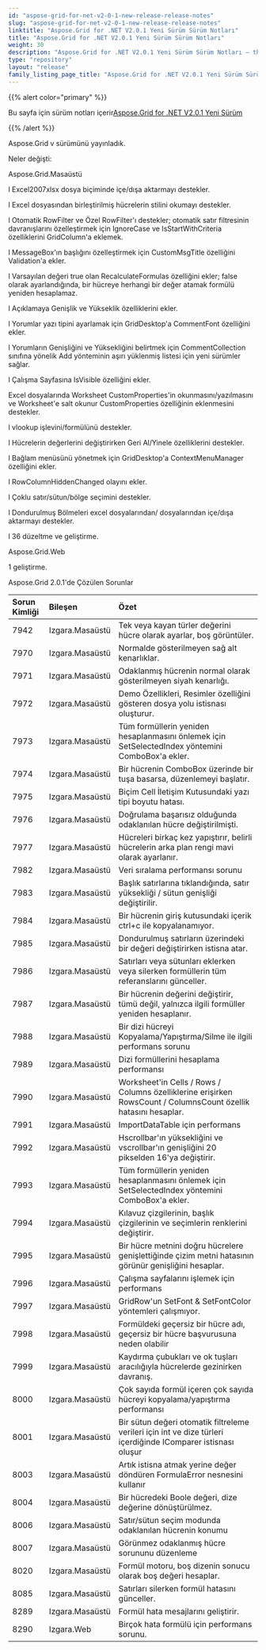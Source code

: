 ```yaml
---
id: "aspose-grid-for-net-v2-0-1-new-release-release-notes"
slug: "aspose-grid-for-net-v2-0-1-new-release-release-notes"
linktitle: "Aspose.Grid for .NET V2.0.1 Yeni Sürüm Sürüm Notları"
title: "Aspose.Grid for .NET V2.0.1 Yeni Sürüm Sürüm Notları"
weight: 30
description: "Aspose.Grid for .NET V2.0.1 Yeni Sürüm Sürüm Notları – the latest updates and fixes."
type: "repository"
layout: "release"
family_listing_page_title: "Aspose.Grid for .NET V2.0.1 Yeni Sürüm Sürüm Notları"
---
```

{{% alert color="primary" %}} 

 Bu sayfa için sürüm notları içerir[Aspose.Grid for .NET V2.0.1 Yeni Sürüm](https://releases.aspose.com/cells/net/new-releases/aspose.grid-for-.net-v2.0.1-new-release/)

{{% /alert %}} 

 Aspose.Grid v sürümünü yayınladık.

 Neler değişti:

 Aspose.Grid.Masaüstü



 l Excel2007xlsx dosya biçiminde içe/dışa aktarmayı destekler.

 l Excel dosyasından birleştirilmiş hücrelerin stilini okumayı destekler.

 l Otomatik RowFilter ve Özel RowFilter'ı destekler; otomatik satır filtresinin davranışlarını özelleştirmek için IgnoreCase ve IsStartWithCriteria özelliklerini GridColumn'a eklemek.

 l MessageBox'ın başlığını özelleştirmek için CustomMsgTitle özelliğini Validation'a ekler.

 l Varsayılan değeri true olan RecalculateFormulas özelliğini ekler; false olarak ayarlandığında, bir hücreye herhangi bir değer atamak formülü yeniden hesaplamaz.

 l Açıklamaya Genişlik ve Yükseklik özelliklerini ekler.

 l Yorumlar yazı tipini ayarlamak için GridDesktop'a CommentFont özelliğini ekler.

 l Yorumların Genişliğini ve Yüksekliğini belirtmek için CommentCollection sınıfına yönelik Add yönteminin aşırı yüklenmiş listesi için yeni sürümler sağlar.

 l Çalışma Sayfasına IsVisible özelliğini ekler.

 Excel dosyalarında Worksheet CustomProperties'in okunmasını/yazılmasını ve Worksheet'e salt okunur CustomProperties özelliğinin eklenmesini destekler.

 l vlookup işlevini/formülünü destekler.

 l Hücrelerin değerlerini değiştirirken Geri Al/Yinele özelliklerini destekler.

 l Bağlam menüsünü yönetmek için GridDesktop'a ContextMenuManager özelliğini ekler.

 l RowColumnHiddenChanged olayını ekler.

 l Çoklu satır/sütun/bölge seçimini destekler.

 l Dondurulmuş Bölmeleri excel dosyalarından/ dosyalarından içe/dışa aktarmayı destekler.

 l 36 düzeltme ve geliştirme.

 Aspose.Grid.Web



 1 geliştirme.



 Aspose.Grid 2.0.1'de Çözülen Sorunlar

|**Sorun Kimliği** |**Bileşen** |**Özet** |
|:- |:- |:- |
|7942 | Izgara.Masaüstü| Tek veya kayan türler değerini hücre olarak ayarlar, boş görüntüler.|
|7970 | Izgara.Masaüstü| Normalde gösterilmeyen sağ alt kenarlıklar.|
|7971 | Izgara.Masaüstü| Odaklanmış hücrenin normal olarak gösterilmeyen siyah kenarlığı.|
|7972 | Izgara.Masaüstü| Demo Özellikleri, Resimler özelliğini gösteren dosya yolu istisnası oluşturur.|
|7973 | Izgara.Masaüstü| Tüm formüllerin yeniden hesaplanmasını önlemek için SetSelectedIndex yöntemini ComboBox'a ekler.|
|7974 | Izgara.Masaüstü|Bir hücrenin ComboBox üzerinde bir tuşa basarsa, düzenlemeyi başlatır.|
|7975 | Izgara.Masaüstü| Biçim Cell İletişim Kutusundaki yazı tipi boyutu hatası.|
|7976 | Izgara.Masaüstü| Doğrulama başarısız olduğunda odaklanılan hücre değiştirilmişti.|
|7977 | Izgara.Masaüstü| Hücreleri birkaç kez yapıştırır, belirli hücrelerin arka plan rengi mavi olarak ayarlanır.|
|7982 | Izgara.Masaüstü| Veri sıralama performansı sorunu|
|7983 | Izgara.Masaüstü| Başlık satırlarına tıklandığında, satır yüksekliği / sütun genişliği değiştirilir.|
|7984 | Izgara.Masaüstü| Bir hücrenin giriş kutusundaki içerik ctrl+c ile kopyalanamıyor.|
|7985 | Izgara.Masaüstü| Dondurulmuş satırların üzerindeki bir değeri değiştirirken istisna atar.|
|7986 | Izgara.Masaüstü| Satırları veya sütunları eklerken veya silerken formüllerin tüm referanslarını günceller.|
|7987 | Izgara.Masaüstü| Bir hücrenin değerini değiştirir, tümü değil, yalnızca ilgili formüller yeniden hesaplanır.|
|7988 | Izgara.Masaüstü| Bir dizi hücreyi Kopyalama/Yapıştırma/Silme ile ilgili performans sorunu|
|7989 | Izgara.Masaüstü| Dizi formüllerini hesaplama performansı|
|7990 | Izgara.Masaüstü| Worksheet'in Cells / Rows / Columns özelliklerine erişirken RowsCount / ColumnsCount özellik hatasını hesaplar.|
|7991 | Izgara.Masaüstü| ImportDataTable için performans|
|7992 | Izgara.Masaüstü|Hscrollbar'ın yüksekliğini ve vscrollbar'ın genişliğini 20 pikselden 16'ya değiştirir.|
|7993 | Izgara.Masaüstü| Tüm formüllerin yeniden hesaplanmasını önlemek için SetSelectedIndex yöntemini ComboBox'a ekler.|
|7994 | Izgara.Masaüstü| Kılavuz çizgilerinin, başlık çizgilerinin ve seçimlerin renklerini değiştirir.|
|7995 | Izgara.Masaüstü| Bir hücre metnini doğru hücrelere genişlettiğinde çizim metni hatasının görünür genişliğini hesaplar.|
|7996 | Izgara.Masaüstü| Çalışma sayfalarını işlemek için performans|
|7997 | Izgara.Masaüstü| GridRow'un SetFont & SetFontColor yöntemleri çalışmıyor.|
|7998 | Izgara.Masaüstü| Formüldeki geçersiz bir hücre adı, geçersiz bir hücre başvurusuna neden olabilir|
|7999 | Izgara.Masaüstü| Kaydırma çubukları ve ok tuşları aracılığıyla hücrelerde gezinirken davranış.|
|8000 | Izgara.Masaüstü| Çok sayıda formül içeren çok sayıda hücreyi kopyalama/yapıştırma performansı|
|8001 | Izgara.Masaüstü| Bir sütun değeri otomatik filtreleme verileri için int ve dize türleri içerdiğinde IComparer istisnası oluşur|
|8003 | Izgara.Masaüstü| Artık istisna atmak yerine değer döndüren FormulaError nesnesini kullanır|
|8004 | Izgara.Masaüstü| Bir hücredeki Boole değeri, dize değerine dönüştürülmez.|
|8006 | Izgara.Masaüstü| Satır/sütun seçim modunda odaklanılan hücrenin konumu|
|8007 | Izgara.Masaüstü| Görünmez odaklanmış hücre sorununu düzenleme|
|8020 | Izgara.Masaüstü|Formül motoru, boş dizenin sonucu olarak boş değeri hesaplar.|
|8085 | Izgara.Masaüstü| Satırları silerken formül hatasını günceller.|
|8289 | Izgara.Masaüstü| Formül hata mesajlarını geliştirir.|
|8290 | Izgara.Web| Birçok hata formülü için performans sorunu.|

